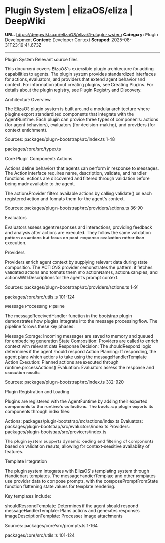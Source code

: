 # Plugin System | elizaOS/eliza | DeepWiki

**URL:** https://deepwiki.com/elizaOS/eliza/5-plugin-system
**Category:** Plugin Development
**Context:** Developer Context
**Scraped:** 2025-08-31T23:19:44.673Z

---

Plugin System
Relevant source files

This document covers ElizaOS's extensible plugin architecture for adding capabilities to agents. The plugin system provides standardized interfaces for actions, evaluators, and providers that extend agent behavior and context. For information about creating plugins, see Creating Plugins. For details about the plugin registry, see Plugin Registry and Discovery.

Architecture Overview

The ElizaOS plugin system is built around a modular architecture where plugins export standardized components that integrate with the AgentRuntime. Each plugin can provide three types of components: actions (for agent behaviors), evaluators (for decision-making), and providers (for context enrichment).

Sources: 
packages/plugin-bootstrap/src/index.ts
1-48
 
packages/core/src/types.ts

Core Plugin Components
Actions

Actions define behaviors that agents can perform in response to messages. The Action interface requires name, description, validate, and handler functions. Actions are discovered and filtered through validation before being made available to the agent.

The actionsProvider filters available actions by calling validate() on each registered action and formats them for the agent's context.

Sources: 
packages/plugin-bootstrap/src/providers/actions.ts
36-90

Evaluators

Evaluators assess agent responses and interactions, providing feedback and analysis after actions are executed. They follow the same validation pattern as actions but focus on post-response evaluation rather than execution.

Providers

Providers enrich agent context by supplying relevant data during state composition. The ACTIONS provider demonstrates the pattern: it fetches validated actions and formats them into actionNames, actionExamples, and actionsWithDescriptions for the agent's prompt context.

Sources: 
packages/plugin-bootstrap/src/providers/actions.ts
1-91
 
packages/core/src/utils.ts
101-124

Message Processing Pipeline

The messageReceivedHandler function in the bootstrap plugin demonstrates how plugins integrate into the message processing flow. The pipeline follows these key phases:

Message Storage: Incoming messages are saved to memory and queued for embedding generation
State Composition: Providers are called to enrich context with relevant data
Response Decision: The shouldRespond logic determines if the agent should respond
Action Planning: If responding, the agent plans which actions to take using the messageHandlerTemplate
Action Execution: Planned actions are executed through runtime.processActions()
Evaluation: Evaluators assess the response and execution results

Sources: 
packages/plugin-bootstrap/src/index.ts
332-920

Plugin Registration and Loading

Plugins are registered with the AgentRuntime by adding their exported components to the runtime's collections. The bootstrap plugin exports its components through index files:

Actions: 
packages/plugin-bootstrap/src/actions/index.ts
Evaluators: 
packages/plugin-bootstrap/src/evaluators/index.ts
Providers: 
packages/plugin-bootstrap/src/providers/index.ts

The plugin system supports dynamic loading and filtering of components based on validation results, allowing for context-sensitive availability of features.

Template Integration

The plugin system integrates with ElizaOS's templating system through Handlebars templates. The messageHandlerTemplate and other templates use provider data to compose prompts, with the composePromptFromState function flattening state values for template rendering.

Key templates include:

shouldRespondTemplate: Determines if the agent should respond
messageHandlerTemplate: Plans actions and generates responses
imageDescriptionTemplate: Processes image attachments

Sources: 
packages/core/src/prompts.ts
1-164
 
packages/core/src/utils.ts
101-124
